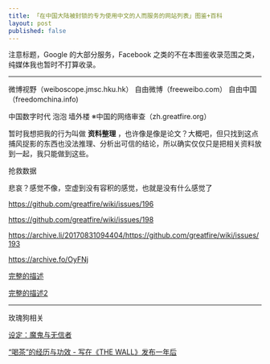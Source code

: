 ```yaml
---
title: 「在中国大陆被封锁的专为使用中文的人而服务的网站列表」图鉴+百科
layout: post
published: false
---
```


注意标题，Google 的大部分服务，Facebook 之类的不在本图鉴收录范围之类，纯媒体我也暂时不打算收录。

---

微博视野（weiboscope.jmsc.hku.hk）
自由微博（freeweibo.com）
自由中国（freedomchina.info)

中国数字时代
泡泡
墙外楼
※中国的网络审查（zh.greatfire.org）

暂时我想把我的行为叫做 **资料整理** ，也许像是像是论文？大概吧，但只找到这点捕风捉影的东西也没法推理、分析出可信的结论，所以确实仅仅只是把相关资料放到一起，我只能做到这些。

抢救数据

悲哀？感觉不像，空虚到没有容积的感觉，也就是没有什么感觉了

https://github.com/greatfire/wiki/issues/196

https://github.com/greatfire/wiki/issues/198

https://archive.li/20170831094404/https://github.com/greatfire/wiki/issues/193

https://archive.fo/OyFNj

[完整的描述](https://github.com/bannedbook/fanqiang/issues/167)

[完整的描述2](https://github.com/programthink/zhao/issues/131)

---

玫瑰狗相关

[设定：魔鬼与无信者](https://cowlevel.net/article/1848198)

[“喝茶”的经历与功效 - 写在《THE WALL》发布一年后](https://web.archive.org/web/20180524090412/https://webcache.googleusercontent.com/search?q=cache:4II4Ya2NTPMJ:https://cowlevel.net/article/1967929)
